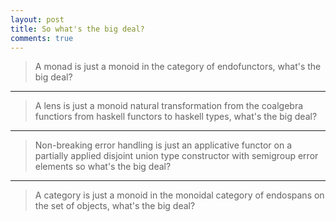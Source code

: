 ```yaml
---
layout: post
title: So what's the big deal?
comments: true
---
```


> A monad is just a monoid in the category of endofunctors, what's the big deal?

* * *

> A lens is just a monoid natural transformation from the coalgebra functiors from haskell functors to haskell types, what's the big deal?

* * *

> Non-breaking error handling is just an applicative functor on a partially applied disjoint union type constructor with semigroup error elements so what's the big deal?

* * *

> A category is just a monoid in the monoidal category of endospans on the set of objects, what's the big deal?
